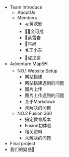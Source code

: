 <!-- 顶栏 docs/_sidebar.md -->
- Team Introduce
  - AboutUs
  - Members
    - 🛸黄欧影
    - 🧟‍♀️金可成
    - 🥑蔡雪岩
    - 👻时尚
    - 🏄王小东
    - 🔫成加豪
- Adventure Map🗺️
  - NO.1 Website Setup
    - 网站搭建
    - 网站搭建遇到的问题
    - 图片上传
    - 图片上传遇到的问题
    - 关于Markdown
    - 未解决的问题
  - NO.2 Fusion 360
    - 搞定教育版本
    - Fusion初体验
    - 相关资料
    - 未解决的问题
- Final project
- 我们的疑惑🤔
